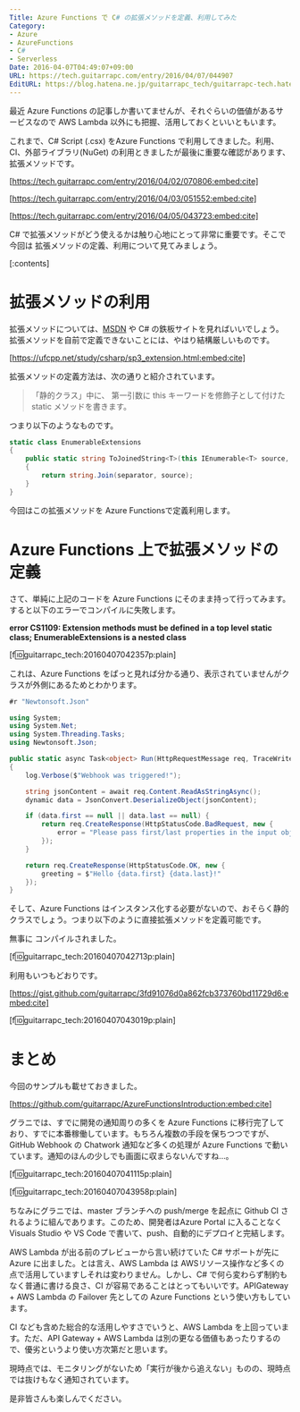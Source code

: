 ```yaml
---
Title: Azure Functions で C# の拡張メソッドを定義、利用してみた
Category:
- Azure
- AzureFunctions
- C#
- Serverless
Date: 2016-04-07T04:49:07+09:00
URL: https://tech.guitarrapc.com/entry/2016/04/07/044907
EditURL: https://blog.hatena.ne.jp/guitarrapc_tech/guitarrapc-tech.hatenablog.com/atom/entry/10328537792370105859
---
```


最近 Azure Functions の記事しか書いてませんが、それぐらいの価値があるサービスなので AWS Lambda 以外にも把握、活用しておくといいともいます。

これまで、C# Script (.csx) をAzure Functions で利用してきました。利用、CI、外部ライブラリ(NuGet) の利用ときましたが最後に重要な確認があります、拡張メソッドです。

[https://tech.guitarrapc.com/entry/2016/04/02/070806:embed:cite]

[https://tech.guitarrapc.com/entry/2016/04/03/051552:embed:cite]

[https://tech.guitarrapc.com/entry/2016/04/05/043723:embed:cite]

C# で拡張メソッドがどう使えるかは触り心地にとって非常に重要です。そこで今回は 拡張メソッドの定義、利用について見てみましょう。


[:contents]

# 拡張メソッドの利用

拡張メソッドについては、[MSDN](https://msdn.microsoft.com/ja-jp/library/bb383977.aspx) や C# の鉄板サイトを見ればいいでしょう。拡張メソッドを自前で定義できないことには、やはり結構厳しいものです。

[https://ufcpp.net/study/csharp/sp3_extension.html:embed:cite]

拡張メソッドの定義方法は、次の通りと紹介されています。

> 「静的クラス」中に、 第一引数に this キーワードを修飾子として付けた static メソッドを書きます。

つまり以下のようなものです。

```cs
static class EnumerableExtensions
{
    public static string ToJoinedString<T>(this IEnumerable<T> source, string separator = "")
    {
        return string.Join(separator, source);
    }
}
```

今回はこの拡張メソッドを Azure Functionsで定義利用します。

# Azure Functions 上で拡張メソッドの定義

さて、単純に上記のコードを Azure Functions にそのまま持って行ってみます。すると以下のエラーでコンパイルに失敗します。

**error CS1109: Extension methods must be defined in a top level static class; EnumerableExtensions is a nested class**

[f:id:guitarrapc_tech:20160407042357p:plain]

これは、Azure Functions をぱっと見れば分かる通り、表示されていませんがクラスが外側にあるためとわかります。

```cs
#r "Newtonsoft.Json"

using System;
using System.Net;
using System.Threading.Tasks;
using Newtonsoft.Json;

public static async Task<object> Run(HttpRequestMessage req, TraceWriter log)
{
    log.Verbose($"Webhook was triggered!");

    string jsonContent = await req.Content.ReadAsStringAsync();
    dynamic data = JsonConvert.DeserializeObject(jsonContent);

    if (data.first == null || data.last == null) {
        return req.CreateResponse(HttpStatusCode.BadRequest, new {
            error = "Please pass first/last properties in the input object"
        });
    }

    return req.CreateResponse(HttpStatusCode.OK, new {
        greeting = $"Hello {data.first} {data.last}!"
    });
}
```

そして、Azure Functions はインスタンス化する必要がないので、おそらく静的クラスでしょう。つまり以下のように直接拡張メソッドを定義可能です。

無事に コンパイルされました。

[f:id:guitarrapc_tech:20160407042713p:plain]

利用もいつもどおりです。

[https://gist.github.com/guitarrapc/3fd91076d0a862fcb373760bd11729d6:embed:cite]

[f:id:guitarrapc_tech:20160407043019p:plain]

# まとめ

今回のサンプルも載せておきました。

[https://github.com/guitarrapc/AzureFunctionsIntroduction:embed:cite]


グラニでは、すでに開発の通知周りの多くを Azure Functions に移行完了しており、すでに本番稼働しています。もちろん複数の手段を保ちつつですが、GitHub Webhook の Chatwork 通知など多くの処理が Azure Functions で動いています。通知のほんの少しでも画面に収まらないんですね...。

[f:id:guitarrapc_tech:20160407041115p:plain]

[f:id:guitarrapc_tech:20160407043958p:plain]

ちなみにグラニでは、master ブランチへの push/merge を起点に Github CI されるように組んであります。このため、開発者はAzure Portal に入ることなく Visuals Studio や VS Code で書いて、push、自動的にデプロイと完結します。

AWS Lambda が出る前のプレビューから言い続けていた C# サポートが先に Azure に出ました。とは言え、AWS Lambda は AWSリソース操作など多くの点で活用していますしそれは変わりません。しかし、C# で何ら変わらず制約もなく普通に書ける良さ、CI が容易であることはとってもいいです。APIGateway + AWS Lambda の Failover 先としての Azure Functions という使い方もしています。

CI なども含めた総合的な活用しやすさでいうと、AWS Lambda を上回っています。ただ、API Gateway + AWS Lambda は別の更なる価値もあったりするので、優劣というより使い方次第だと思います。

現時点では、モニタリングがないため「実行が後から追えない」ものの、現時点では抜けもなく通知されています。

是非皆さんも楽しんでください。
